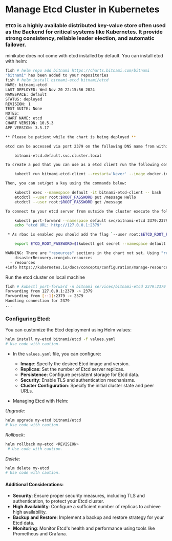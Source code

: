 # Manage Etcd Cluster in Kubernetes

### `ETCD` is a highly available distributed key-value store often used as the Backend for critical systems like Kubernetes. It provide strong consistency, reliable leader election, and automatic failover.

minikube does not come with etcd installed by default. You can install etcd with helm:

```bash
fish # helm repo add bitnami https://charts.bitnami.com/bitnami
"bitnami" has been added to your repositories
fish # helm install bitnami-etcd bitnami/etcd
NAME: bitnami-etcd
LAST DEPLOYED: Wed Nov 20 22:15:56 2024
NAMESPACE: default
STATUS: deployed
REVISION: 1
TEST SUITE: None
NOTES:
CHART NAME: etcd
CHART VERSION: 10.5.3
APP VERSION: 3.5.17

** Please be patient while the chart is being deployed **

etcd can be accessed via port 2379 on the following DNS name from within your cluster:

    bitnami-etcd.default.svc.cluster.local

To create a pod that you can use as a etcd client run the following command:

    kubectl run bitnami-etcd-client --restart='Never' --image docker.io/bitnami/etcd:3.5.17-debian-12-r0 --env ROOT_PASSWORD=$(kubectl get secret --namespace default bitnami-etcd -o jsonpath="{.data.etcd-root-password}" | base64 -d) --env ETCDCTL_ENDPOINTS="bitnami-etcd.default.svc.cluster.local:2379" --namespace default --command -- sleep infinity

Then, you can set/get a key using the commands below:

    kubectl exec --namespace default -it bitnami-etcd-client -- bash
    etcdctl --user root:$ROOT_PASSWORD put /message Hello
    etcdctl --user root:$ROOT_PASSWORD get /message

To connect to your etcd server from outside the cluster execute the following commands:

    kubectl port-forward --namespace default svc/bitnami-etcd 2379:2379 &
    echo "etcd URL: http://127.0.0.1:2379"

 * As rbac is enabled you should add the flag `--user root:$ETCD_ROOT_PASSWORD` to the etcdctl commands. Use the command below to export the password:

    export ETCD_ROOT_PASSWORD=$(kubectl get secret --namespace default bitnami-etcd -o jsonpath="{.data.etcd-root-password}" | base64 -d)

WARNING: There are "resources" sections in the chart not set. Using "resourcesPreset" is not recommended for production. For production installations, please set the following values according to your workload needs:
  - disasterRecovery.cronjob.resources
  - resources
+info https://kubernetes.io/docs/concepts/configuration/manage-resources-containers/
```

Run the etcd cluster on local machine

```bash
fish # kubectl port-forward -n bitnami services/bitnami-etcd 2379:2379
Forwarding from 127.0.0.1:2379 -> 2379
Forwarding from [::1]:2379 -> 2379
Handling connection for 2379
...
```

### Configuring Etcd:

You can customize the Etcd deployment using Helm values:

```Bash
helm install my-etcd bitnami/etcd -f values.yaml
# Use code with caution.
```

-   In the `values.yaml` file, you can configure:

    -   **Image**: Specify the desired Etcd image and version.
    -   **Replicas**: Set the number of Etcd server replicas.
    -   **Persistence**: Configure persistent storage for Etcd data.
    -   **Security**: Enable TLS and authentication mechanisms.
    -   **Cluster Configuration**: Specify the initial cluster state and peer URLs.

-   Managing Etcd with Helm:

_Upgrade_:

```Bash
helm upgrade my-etcd bitnami/etcd
# Use code with caution.
```

_Rollback_:

```Bash
helm rollback my-etcd <REVISION>
 # Use code with caution.
```

_Delete_:

```Bash
helm delete my-etcd
# Use code with caution.
```

#### Additional Considerations:

-   **Security**: Ensure proper security measures, including TLS and authentication, to protect your Etcd cluster.
-   **High Availability**: Configure a sufficient number of replicas to achieve high availability.
-   **Backup and Restore**: Implement a backup and restore strategy for your Etcd data.
-   **Monitoring**: Monitor Etcd's health and performance using tools like Prometheus and Grafana.
